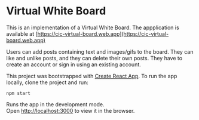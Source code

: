 # Virtual White Board

This is an implementation of a Virtual White Board. 
The appplication is available at [https://cic-virtual-board.web.app](https://cic-virtual-board.web.app)

Users can add posts containing text and images/gifs to the board. They can like and unlike posts, and they can delete their own posts. They have to create an account or sign in using an existing account. 

This project was bootstrapped with [Create React App](https://github.com/facebook/create-react-app).
To run the app locally, clone the project and run:

`npm start`

Runs the app in the development mode.\
Open [http://localhost:3000](http://localhost:3000) to view it in the browser.
